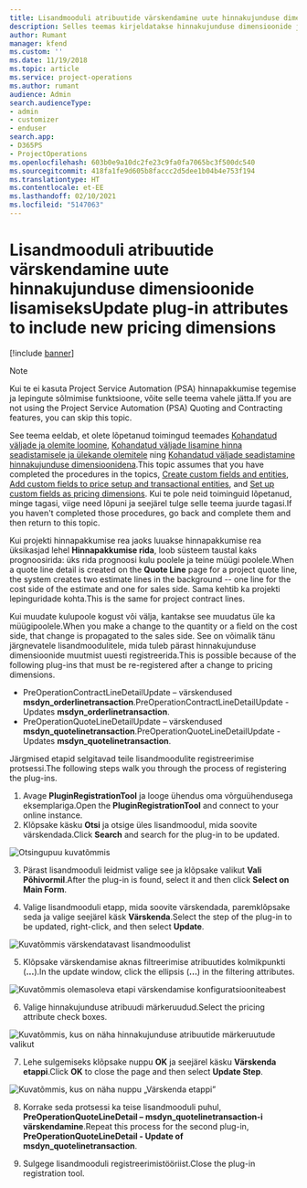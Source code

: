 ```yaml
---
title: Lisandmooduli atribuutide värskendamine uute hinnakujunduse dimensioonide lisamiseks
description: Selles teemas kirjeldatakse hinnakujunduse dimensioonide jaoks lisandmooduli atribuutide värskendamist.
author: Rumant
manager: kfend
ms.custom: ''
ms.date: 11/19/2018
ms.topic: article
ms.service: project-operations
ms.author: rumant
audience: Admin
search.audienceType:
- admin
- customizer
- enduser
search.app:
- D365PS
- ProjectOperations
ms.openlocfilehash: 603b0e9a10dc2fe23c9fa0fa7065bc3f500dc540
ms.sourcegitcommit: 418fa1fe9d605b8faccc2d5dee1b04b4e753f194
ms.translationtype: HT
ms.contentlocale: et-EE
ms.lasthandoff: 02/10/2021
ms.locfileid: "5147063"
---
```

# <a name="update-plug-in-attributes-to-include-new-pricing-dimensions"></a><span data-ttu-id="77b6c-103">Lisandmooduli atribuutide värskendamine uute hinnakujunduse dimensioonide lisamiseks</span><span class="sxs-lookup"><span data-stu-id="77b6c-103">Update plug-in attributes to include new pricing dimensions</span></span>

[!include [banner](../includes/psa-now-project-operations.md)]

> [!NOTE]
> <span data-ttu-id="77b6c-104">Kui te ei kasuta Project Service Automation (PSA) hinnapakkumise tegemise ja lepingute sõlmimise funktsioone, võite selle teema vahele jätta.</span><span class="sxs-lookup"><span data-stu-id="77b6c-104">If you are not using the Project Service Automation (PSA) Quoting and Contracting features, you can skip this topic.</span></span>

<span data-ttu-id="77b6c-105">See teema eeldab, et olete lõpetanud toimingud teemades [Kohandatud väljade ja olemite loomine](create-custom-fields-entities.md), [Kohandatud väljade lisamine hinna seadistamisele ja ülekande olemitele](field-references.md) ning [Kohandatud väljade seadistamine hinnakujunduse dimensioonidena](set-up-pricing-dimensions.md).</span><span class="sxs-lookup"><span data-stu-id="77b6c-105">This topic assumes that you have completed the procedures in the topics, [Create custom fields and entities](create-custom-fields-entities.md), [Add custom fields to price setup and transactional entities](field-references.md), and [Set up custom fields as pricing dimensions](set-up-pricing-dimensions.md).</span></span> <span data-ttu-id="77b6c-106">Kui te pole neid toiminguid lõpetanud, minge tagasi, viige need lõpuni ja seejärel tulge selle teema juurde tagasi.</span><span class="sxs-lookup"><span data-stu-id="77b6c-106">If you haven't completed those procedures, go back and complete them and then return to this topic.</span></span>

<span data-ttu-id="77b6c-107">Kui projekti hinnapakkumise rea jaoks luuakse hinnapakkumise rea üksikasjad lehel **Hinnapakkumise rida**, loob süsteem taustal kaks prognoosirida: üks rida prognoosi kulu poolele ja teine müügi poolele.</span><span class="sxs-lookup"><span data-stu-id="77b6c-107">When a quote line detail is created on the **Quote Line** page for a project quote line, the system creates two estimate lines in the background -- one line for the cost side of the estimate and one for sales side.</span></span> <span data-ttu-id="77b6c-108">Sama kehtib ka projekti lepinguridade kohta.</span><span class="sxs-lookup"><span data-stu-id="77b6c-108">This is the same  for project contract lines.</span></span>

<span data-ttu-id="77b6c-109">Kui muudate kulupoole kogust või välja, kantakse see muudatus üle ka müügipoolele.</span><span class="sxs-lookup"><span data-stu-id="77b6c-109">When you make a change to the quantity or a field on the cost side, that change is propagated to the sales side.</span></span> <span data-ttu-id="77b6c-110">See on võimalik tänu järgnevatele lisandmoodulitele, mida tuleb pärast hinnakujunduse dimensioonide muutmist uuesti registreerida.</span><span class="sxs-lookup"><span data-stu-id="77b6c-110">This is possible because of the following plug-ins that must be re-registered after a change to pricing dimensions.</span></span>

- <span data-ttu-id="77b6c-111">PreOperationContractLineDetailUpdate – värskendused **msdyn_orderlinetransaction**.</span><span class="sxs-lookup"><span data-stu-id="77b6c-111">PreOperationContractLineDetailUpdate - Updates **msdyn_orderlinetransaction**.</span></span>
- <span data-ttu-id="77b6c-112">PreOperationQuoteLineDetailUpdate – värskendused **msdyn_quotelinetransaction**.</span><span class="sxs-lookup"><span data-stu-id="77b6c-112">PreOperationQuoteLineDetailUpdate - Updates **msdyn_quotelinetransaction**.</span></span>

<span data-ttu-id="77b6c-113">Järgmised etapid selgitavad teile lisandmoodulite registreerimise protsessi.</span><span class="sxs-lookup"><span data-stu-id="77b6c-113">The following steps walk you through the process of registering the plug-ins.</span></span>

1. <span data-ttu-id="77b6c-114">Avage **PluginRegistrationTool** ja looge ühendus oma võrguühendusega eksemplariga.</span><span class="sxs-lookup"><span data-stu-id="77b6c-114">Open the **PluginRegistrationTool** and connect to your online instance.</span></span>
2. <span data-ttu-id="77b6c-115">Klõpsake käsku **Otsi** ja otsige üles lisandmoodul, mida soovite värskendada.</span><span class="sxs-lookup"><span data-stu-id="77b6c-115">Click **Search** and search for the plug-in to be updated.</span></span>

 ![Otsingupuu kuvatõmmis](media/PRT-1.png)

3. <span data-ttu-id="77b6c-117">Pärast lisandmooduli leidmist valige see ja klõpsake valikut **Vali Põhivormil**.</span><span class="sxs-lookup"><span data-stu-id="77b6c-117">After the plug-in is found, select it and then click **Select on Main Form**.</span></span>

4. <span data-ttu-id="77b6c-118">Valige lisandmooduli etapp, mida soovite värskendada, paremklõpsake seda ja valige seejärel käsk **Värskenda**.</span><span class="sxs-lookup"><span data-stu-id="77b6c-118">Select the step of the plug-in to be updated, right-click, and then select **Update**.</span></span>

 ![Kuvatõmmis värskendatavast lisandmoodulist](media/PRT-2.png)
 
5. <span data-ttu-id="77b6c-120">Klõpsake värskendamise aknas filtreerimise atribuutides kolmikpunkti (**...**).</span><span class="sxs-lookup"><span data-stu-id="77b6c-120">In the update window, click the ellipsis (**...**) in the filtering attributes.</span></span>

 ![Kuvatõmmis olemasoleva etapi värskendamise konfiguratsiooniteabest](media/PRT-3.png)
 
6. <span data-ttu-id="77b6c-122">Valige hinnakujunduse atribuudi märkeruudud.</span><span class="sxs-lookup"><span data-stu-id="77b6c-122">Select the pricing attribute check boxes.</span></span>

 ![Kuvatõmmis, kus on näha hinnakujunduse atribuutide märkeruutude valikut](media/PRT-4.png)

7. <span data-ttu-id="77b6c-124">Lehe sulgemiseks klõpsake nuppu **OK** ja seejärel käsku **Värskenda etappi**.</span><span class="sxs-lookup"><span data-stu-id="77b6c-124">Click **OK** to close the page and then select **Update Step**.</span></span>

 ![Kuvatõmmis, kus on näha nuppu „Värskenda etappi”](media/PRT-5.png)
 
8. <span data-ttu-id="77b6c-126">Korrake seda protsessi ka teise lisandmooduli puhul, **PreOperationQuoteLineDetail – msdyn_quotelinetransaction-i värskendamine**.</span><span class="sxs-lookup"><span data-stu-id="77b6c-126">Repeat this process for the second plug-in, **PreOperationQuoteLineDetail - Update of msdyn_quotelinetransaction**.</span></span>

9. <span data-ttu-id="77b6c-127">Sulgege lisandmooduli registreerimistööriist.</span><span class="sxs-lookup"><span data-stu-id="77b6c-127">Close the plug-in registration tool.</span></span>

